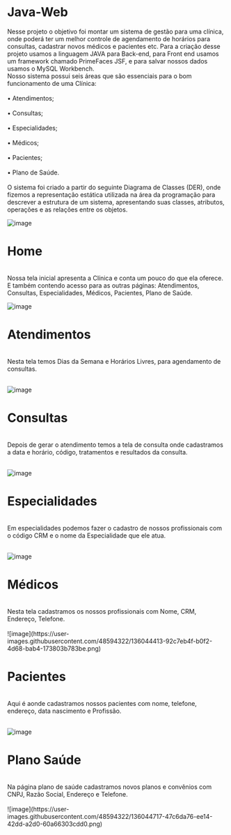 # Java-Web
Nesse projeto o objetivo foi montar um sistema de gestão para uma clínica, onde poderá ter um melhor controle de agendamento de horários para consultas, cadastrar novos médicos e pacientes etc. Para a criação desse projeto usamos a linguagem JAVA para Back-end, para Front end usamos um framework chamado PrimeFaces JSF, e para salvar nossos dados usamos o MySQL Workbench.<br>
Nosso sistema possui seis áreas que são essenciais para o bom funcionamento de uma
Clínica:<br><br>
• Atendimentos;<br><br>
• Consultas;<br><br>
• Especialidades;<br><br>
• Médicos;<br><br>
• Pacientes;<br><br>
• Plano de Saúde.<br><br>
O sistema foi criado a partir do seguinte Diagrama de Classes (DER), onde fizemos a
representação estática utilizada na área da programação para descrever a estrutura de
um sistema, apresentando suas classes, atributos, operações e as relações entre os
objetos.

![image](https://user-images.githubusercontent.com/48594322/136036670-73da1506-3f7f-4a8a-ada1-66106326ab14.png)

<h1>Home</h1><br>
Nossa tela inicial apresenta a Clínica e conta um pouco do que ela oferece.
E também contendo acesso para as outras páginas: Atendimentos, Consultas,
Especialidades, Médicos, Pacientes, Plano de Saúde.<br>

![image](https://user-images.githubusercontent.com/48594322/136038366-9055816a-cd07-4370-9665-fe54c7e57232.png)<br>

<h1>Atendimentos</h1><br>
Nesta tela temos Dias da Semana e Horários Livres, para agendamento de consultas.<br><br>

![image](https://user-images.githubusercontent.com/48594322/136039053-ab4f99c7-a4d5-4198-9593-b425dccf48d4.png)<br>

<h1>Consultas</h1><br>
Depois de gerar o atendimento temos a tela de consulta onde cadastramos a data e
horário, código, tratamentos e resultados da consulta.<br><br>

![image](https://user-images.githubusercontent.com/48594322/136041973-0f88f9eb-0f54-40b5-bbeb-350b946c5204.png)<br>

<h1>Especialidades</h1><br>
Em especialidades podemos fazer o cadastro de nossos profissionais com o código
CRM e o nome da Especialidade que ele atua.<br><br>

![image](https://user-images.githubusercontent.com/48594322/136044153-55187cc9-bec1-47e0-885f-041e1ef33527.png)<br>

<h1>Médicos</h1><br>
Nesta tela cadastramos os nossos profissionais com Nome, CRM, Endereço, Telefone.<br><br>
![image](https://user-images.githubusercontent.com/48594322/136044413-92c7eb4f-b0f2-4d68-bab4-173803b783be.png)<br>

<h1>Pacientes</h1><br>
Aqui é aonde cadastramos nossos pacientes com nome, telefone, endereço, data
nascimento e Profissão.<br><br>

![image](https://user-images.githubusercontent.com/48594322/136044614-72639b17-6319-405f-9836-afda385c5a41.png)<br>

<h1>Plano Saúde</h1><br>
Na página plano de saúde cadastramos novos planos e convênios com CNPJ, Razão
Social, Endereço e Telefone.<br><br>
![image](https://user-images.githubusercontent.com/48594322/136044717-47c6da76-ee14-42dd-a2d0-60a66303cdd0.png)

